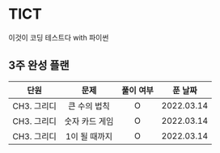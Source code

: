 # TICT
이것이 코딩 테스트다 with 파이썬

## 3주 완성 플랜

|단원|문제|풀이 여부|푼 날짜|
|:-:|:-:|:-:|:-:|
|CH3. 그리디|큰 수의 법칙|O|2022.03.14|
|CH3. 그리디|숫자 카드 게임|O|2022.03.14|
|CH3. 그리디|1이 될 때까지|O|2022.03.14|

